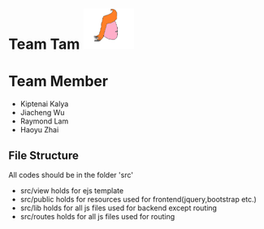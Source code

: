 # Team Tam <img src='./images/TeamLogo.png' width='100px' height='80px'>

# Team Member
* Kiptenai Kalya
* Jiacheng Wu
* Raymond Lam
* Haoyu Zhai

## File Structure
All codes should be in the folder 'src' <br>
* src/view holds for ejs template
* src/public holds for resources used for frontend(jquery,bootstrap etc.)
* src/lib holds for all js files used for backend except routing
* src/routes holds for all js files used for routing
